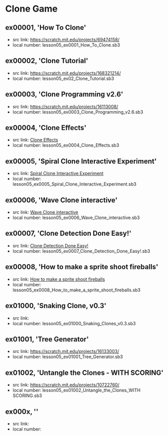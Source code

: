 # Clone Game

## ex00001, 'How To Clone'

+ src link: https://scratch.mit.edu/projects/69474158/
+ local number: lesson05_ex0001_How_To_Clone.sb3

## ex00002, 'Clone Tutorial'

+ src link: https://scratch.mit.edu/projects/168321214/
+ local number: lesson05_ex02_Clone_Tutorial.sb3

## ex00003, 'Clone Programming v2.6'

+ src link: https://scratch.mit.edu/projects/16113008/
+ local number: lesson05_ex0003_Clone_Programming_v2.6.sb3

## ex00004, 'Clone Effects'

+ src link: [Clone Effects](https://scratch.mit.edu/projects/24675740/)
+ local number: lesson05_ex0004_Clone_Effects.sb3 	

## ex00005, 'Spiral Clone Interactive Experiment'

+ src link: [Spiral Clone Interactive Experiment](https://scratch.mit.edu/projects/10069356/)
+ local number: lesson05_ex0005_Spiral_Clone_Interactive_Experiment.sb3

## ex00006, 'Wave Clone interactive'

+ src link: [Wave Clone interactive](https://scratch.mit.edu/projects/10057285/)
+ local number: lesson05_ex0006_Wave_Clone_interactive.sb3

## ex00007, 'Clone Detection Done Easy!'

+ src link: [Clone Detection Done Easy!](https://scratch.mit.edu/projects/11133018/)
+ local number: lesson05_ex0007_Clone_Detection_Done_Easy!.sb3

## ex00008, 'How to make a sprite shoot fireballs'

+ src link: [How to make a sprite shoot fireballs](https://scratch.mit.edu/projects/17357218/)
+ local number: lesson05_ex0008_How_to_make_a_sprite_shoot_fireballs.sb3

## ex01000, 'Snaking Clone, v0.3'

+ src link: 
+ local number: lesson05_ex01000_Snaking_Clones_v0.3.sb3

## ex01001, 'Tree Generator'

+ src link: https://scratch.mit.edu/projects/16133003/
+ local number: lesson05_ex01001_Tree_Generator.sb3

## ex01002, 'Untangle the Clones - WITH SCORING'

+ src link: https://scratch.mit.edu/projects/10722760/
+ local number: lesson05_ex01002_Untangle_the_Clones_WITH SCORING.sb3

## ex000x, ''

+ src link: 
+ local number: 

